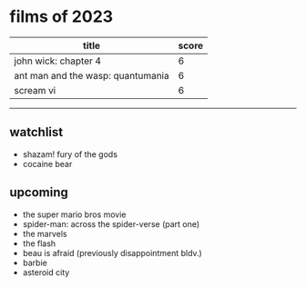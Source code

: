 # films of 2023

|title                                       |score|
|--------------------------------------------|-----|
john wick: chapter 4                         |6    |
|ant man and the wasp: quantumania           |6    |
|scream vi                                   |6    |

---

## watchlist

- shazam! fury of the gods
- cocaine bear

## upcoming

- the super mario bros movie
- spider-man: across the spider-verse (part one)
- the marvels
- the flash
- beau is afraid (previously disappointment bldv.)
- barbie
- asteroid city
